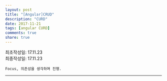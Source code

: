 ```yaml
---
layout: post
title: "[Angular]CRUD"
description: "CURD"
date: 2017-11-21
tags: [angular CURD]
comments: true
share: true
---
```


최초작성일: 17.11.23  
최종작성일: 17.11.23  

`Focus, 의존성을 생각하며 진행.`  

---


